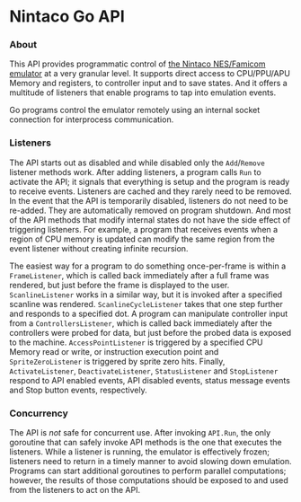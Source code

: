 # Nintaco Go API

### About

This API provides programmatic control of [the Nintaco NES/Famicom emulator](https://nintaco.com/) at a very granular level. It supports direct access to CPU/PPU/APU Memory and registers, to controller input and to save states. And it offers a multitude of listeners that enable programs to tap into emulation events.

Go programs control the emulator remotely using an internal socket connection for interprocess communication.

### Listeners

The API starts out as disabled and while disabled only the `Add`/`Remove` listener methods work. After adding listeners, a program calls `Run` to activate the API; it signals that everything is setup and the program is ready to receive events. Listeners are cached and they rarely need to be removed. In the event that the API is temporarily disabled, listeners do not need to be re-added. They are automatically removed on program shutdown. And most of the API methods that modify internal states do not have the side effect of triggering listeners. For example, a program that receives events when a region of CPU memory is updated can modify the same region from the event listener without creating infinite recursion.

The easiest way for a program to do something once-per-frame is within a `FrameListener`, which is called back immediately after a full frame was rendered, but just before the frame is displayed to the user. `ScanlineListener` works in a similar way, but it is invoked after a specified scanline was rendered. `ScanlineCycleListener` takes that one step further and responds to a specified dot. A program can manipulate controller input from a `ControllersListener`, which is called back immediately after the controllers were probed for data, but just before the probed data is exposed to the machine. `AccessPointListener` is triggered by a specified CPU Memory read or write, or instruction execution point and `SpriteZeroListener` is triggered by sprite zero hits. Finally, `ActivateListener`, `DeactivateListener`, `StatusListener` and `StopListener` respond to API enabled events, API disabled events, status message events and Stop button events, respectively.

### Concurrency

The API is _not_ safe for concurrent use. After invoking `API.Run`, the only goroutine that can safely invoke API methods is the one that executes the listeners. While a listener is running, the emulator is effectively frozen; listeners need to return in a timely manner to avoid slowing down emulation. Programs can start additional goroutines to perform parallel computations; however, the results of those computations should be exposed to and used from the listeners to act on the API.
